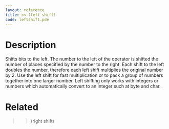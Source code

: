 ```yaml
---
layout: reference
title: << (left shift)
code: leftshift.pde
---
```


# Description

Shifts bits to the left. The number to the left of the operator is shifted the number of places specified by the number to the right. Each shift to the left doubles the number, therefore each left shift multiplies the original number by 2. Use the left shift for fast multiplication or to pack a group of numbers together into one larger number. Left shifting only works with integers or numbers which automatically convert to an integer such at byte and char.

# Related

>> (right shift)
